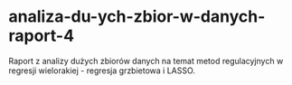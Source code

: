 # analiza-du-ych-zbior-w-danych-raport-4
Raport z analizy dużych zbiorów danych na temat metod regulacyjnych w regresji wielorakiej - regresja grzbietowa i LASSO.
